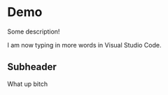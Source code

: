 # Demo

Some description!

I am now typing in more words in Visual Studio Code.

## Subheader

What up bitch